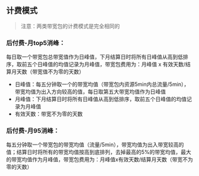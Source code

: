 ## 计费模式
>注意：两类带宽包的计费模式是完全相同的

### 后付费-月top5消峰：
每日取一个带宽包总带宽值作为日峰值，下月结算日时将所有日峰值从高到低排序，取前五个日峰值的均值记录为月峰值，带宽包费用为：月峰值 x 有效天数/结算月天数（带宽值不为零的天数）

- 日峰值：每五分钟取一个的带宽均值（带宽包内资源5min内总流量/5min），带宽均值为出入方向较高的值，每日取第五大带宽均值作为日峰值
- 月峰值：下月结算日时将所有日峰值从高到低排序，取前五个日峰值的均值记录为月峰值
- 有效天数：带宽不为零的天数

### 后付费-月95消峰：
每五分钟取一个带宽包的带宽均值（流量/5min），带宽均值为出入带宽较高的值；结算日时将所有的带宽均值按高到底排列，去掉最高的5%的带宽均值，最大的带宽均值作为月峰值，带宽包费用为：月峰值x有效天数/结算月天数（带宽不为零的天数）
